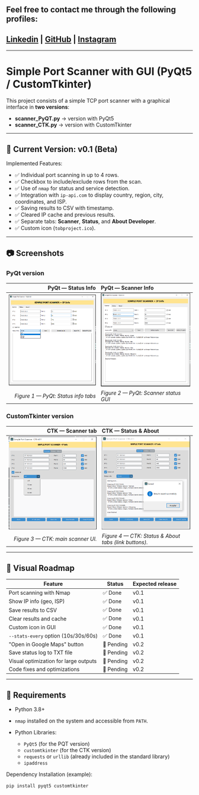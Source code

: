 ## Feel free to contact me through the following profiles:

 ## [Linkedin](https://www.linkedin.com/in/andrespds/) | [GitHub](https://github.com/tobproject) | [Instagram](https://www.instagram.com/tob_project/)


---

# Simple Port Scanner with GUI (PyQt5 / CustomTkinter)

This project consists of a simple TCP port scanner with a graphical interface in **two versions**:

- **scanner_PyQT.py** → version with PyQt5
- **scanner_CTK.py** → version with CustomTkinter

---

## 📌 Current Version: **v0.1 (Beta)**

Implemented Features:
- ✅ Individual port scanning in up to 4 rows.
- ✅ Checkbox to include/exclude rows from the scan.
- ✅ Use of `nmap` for status and service detection.
- ✅ Integration with `ip-api.com` to display country, region, city, coordinates, and ISP.
- ✅ Saving results to CSV with timestamp.
- ✅ Cleared IP cache and previous results.
- ✅ Separate tabs: **Scanner**, **Status**, and **About Developer**.
- ✅ Custom icon (`tobproject.ico`).

---

## 📷 Screenshots



### PyQt version
<div align="center">

| PyQt — Status Info | PyQt — Scanner Info |
|---:|:---|
| <img src="assets/screenshots/PyQt_screenshot_1.png" alt="PyQt Scanner & Status Info" width="420"/> | <img src="assets/screenshots/PyQt_screenshot_2.png" alt="PyQt Scanner & Status Info" width="420"/> |
| *Figure 1 — PyQt: Status info tabs* | *Figure 2 — PyQt: Scanner status GUI* |



</div>

### CustomTkinter version
<div align="center">

| CTK — Scanner tab | CTK — Status & About |
|---:|:---|
| <img src="assets/screenshots/CKT_screenshot_1.png" alt="CKT Scanner & Status Info" width="420"/> | <img src="assets/screenshots/CKT_screenshot_2.png" alt="CKT Scanner & Status Info" width="420"/> |
| *Figure 3 — CTK: main scanner UI.* | *Figure 4 — CTK: Status & About tabs (link buttons).* |

</div>


---

## 📌 Visual Roadmap

| Feature | Status | Expected release |
|----------------------------------------|----------|------------------|
| Port scanning with Nmap | ✅ Done | v0.1 |
| Show IP info (geo, ISP) | ✅ Done | v0.1 |
| Save results to CSV | ✅ Done | v0.1 |
| Clear results and cache | ✅ Done | v0.1 |
| Custom icon in GUI | ✅ Done | v0.1 |
| `--stats-every` option (10s/30s/60s) | ✅ Done | v0.1 |
| "Open in Google Maps" button | 🚧 Pending | v0.2 |
| Save status log to TXT file | 🚧 Pending | v0.2 |
| Visual optimization for large outputs | 🚧 Pending | v0.2 |
| Code fixes and optimizations | 🚧 Pending | v0.2 |

---

## 🔧 Requirements

- Python 3.8+
- `nmap` installed on the system and accessible from `PATH`.

- Python Libraries:
  - `PyQt5` (for the PQT version)
  - `customtkinter` (for the CTK version)
  - `requests` or `urllib` (already included in the standard library)
  - `ipaddress`

Dependency Installation (example):
```bash
pip install pyqt5 customtkinter
